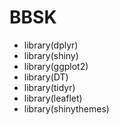 # BBSK 

* library(dplyr)
* library(shiny)
* library(ggplot2)
* library(DT)
* library(tidyr)
* library(leaflet)
* library(shinythemes)


